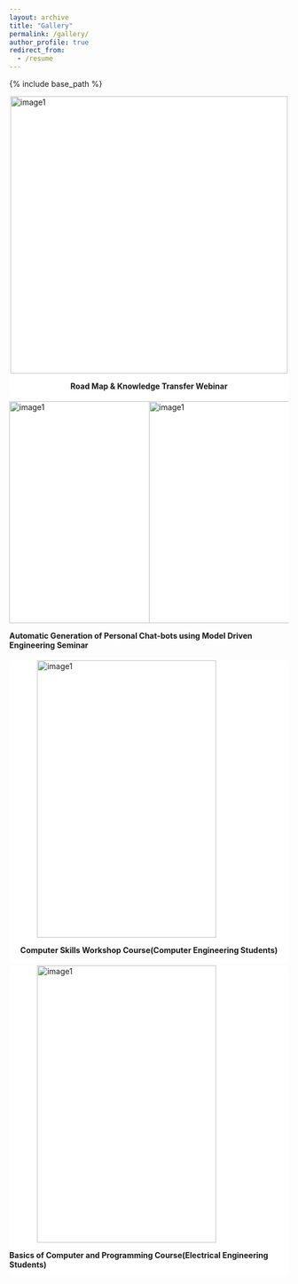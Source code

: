 ```yaml
---
layout: archive
title: "Gallery"
permalink: /gallery/
author_profile: true
redirect_from:
  - /resume
---
```


{% include base_path %}

<div style="background-color:white;border-radius:8px;display:flex;flex-direction:column;align-items:center; width:100%;">
  <img alt='image1' src="{{ base_path }}/images/Webinar.png" style="height:500px;"/>
  <p style="font-weight:bold">Road Map & Knowledge Transfer Webinar</p>
</div>

<div style="display:flex;justify-content:space-between;margin-top:5px">
<div style="background-color:white;border-radius:8px;display:flex;flex-direction:column;align-items:center; width:50%;">
<img alt='image1' src="{{ base_path }}/images/p1.jpg" style="height:400px;width:300px"/>
</div>
<div style="background-color:white;border-radius:8px;display:flex;flex-direction:column;align-items:center; width:50%;">
  <img alt='image1' src="{{ base_path }}/images/p2.jpg" style="height:400px;width:300px"/>
</div>
</div>
<div style="display:flex;justify-content:center">
<p style="font-weight:bold">Automatic Generation of Personal Chat-bots using Model Driven Engineering Seminar</p>
</div>

<div style="background-color:white;border-radius:8px;display:flex;flex-direction:column;align-items:center; width:100%;margin-top:5px;">
<img alt='image1' src="{{ base_path }}/images/p3.jpg" style="width:80%;height:500px;"/>
<p style="font-weight:bold">Computer Skills Workshop Course(Computer Engineering Students)</p>
</div>

<div style="background-color:white;border-radius:8px;display:flex;flex-direction:column;align-items:center; width:100%;margin-top:5px;">
  <img alt='image1' src="{{ base_path }}/images/p4.jpg" style="width:80%;height:500px;"/>
  <p style="font-weight:bold">Basics of Computer and Programming Course(Electrical Engineering Students)</p>
</div>

